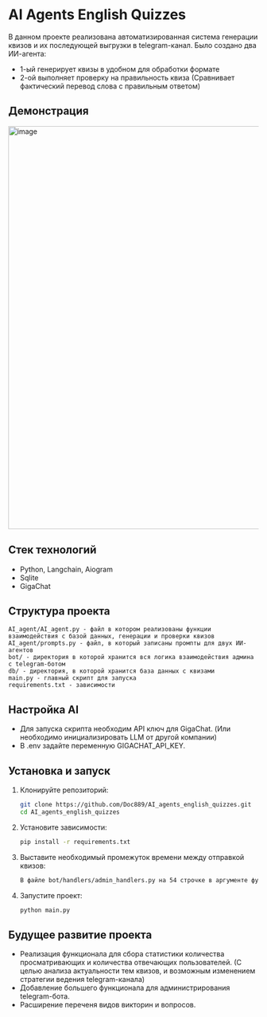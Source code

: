 # AI Agents English Quizzes

В данном проекте реализована автоматизированная система генерации квизов и их последующей выгрузки в telegram-канал.
Было создано два ИИ-агента:
- 1-ый генерирует квизы в удобном для обработки формате
- 2-ой выполняет проверку на правильность квиза (Сравнивает фактический перевод слова с правильным ответом)

## Демонстрация
<img width="602" height="809" alt="image" src="https://github.com/user-attachments/assets/f2e16d01-9ef4-4a8e-9a25-2fe4ad35071d" />

## Стек технологий
- Python, Langchain, Aiogram
- Sqlite
- GigaChat

## Структура проекта
```
AI_agent/AI_agent.py - файл в котором реализованы функции взаимодействия с базой данных, генерации и проверки квизов
AI_agent/prompts.py - файл, в который записаны промпты для двух ИИ-агентов
bot/ - директория в которой хранится вся логика взаимодействия админа с telegram-ботом
db/ - директория, в которой хранится база данных с квизами
main.py - главный скрипт для запуска
requirements.txt - зависимости
```

## Настройка AI
- Для запуска скрипта необходим API ключ для GigaChat. (Или необходимо инициализировать LLM от другой компании)
- В .env задайте переменную GIGACHAT_API_KEY.

##  Установка и запуск

1. Клонируйте репозиторий:
    ```bash
    git clone https://github.com/Doc889/AI_agents_english_quizzes.git
    cd AI_agents_english_quizzes
    ```
2. Установите зависимости:
    ```bash
    pip install -r requirements.txt
    ```
3. Выставите необходимый промежуток времени между отправкой квизов:
   ```bash
   В файле bot/handlers/admin_handlers.py на 54 строчке в аргументе функции sleep() необходимо выставить время
   ```
4. Запустите проект:
    ```bash
    python main.py
    ```

## Будущее развитие проекта
- Реализация функционала для сбора статистики количества просматривающих и количества отвечающих пользователей.
(С целью анализа актуальности тем квизов, и возможным изменением стратегии ведения telegram-канала)
- Добавление большего функционала для администрирования telegram-бота.
- Расширение переченя видов викторин и вопросов.
